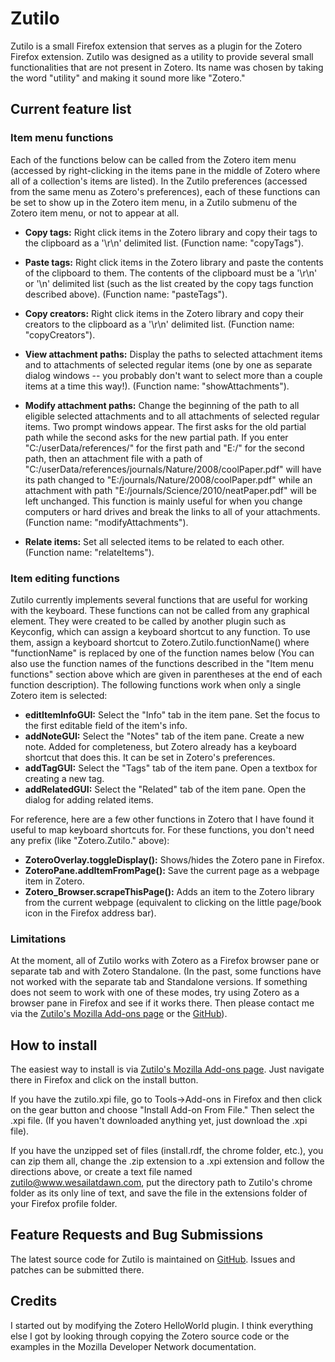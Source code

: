 Zutilo
======

Zutilo is a small Firefox extension that serves as a plugin for the Zotero Firefox extension.  Zutilo was designed as a utility to provide several small functionalities that are not present in Zotero.  Its name was chosen by taking the word "utility" and making it sound more like "Zotero."

Current feature list
--------------------

### Item menu functions ###
Each of the functions below can be called from the Zotero item menu (accessed by right-clicking in the items pane in the middle of Zotero where all of a collection's items are listed).  In the Zutilo preferences (accessed from the same menu as Zotero's preferences), each of these functions can be set to show up in the Zotero item menu, in a Zutilo submenu of the Zotero item menu, or not to appear at all.

* __Copy tags:__
Right click items in the Zotero library and copy their tags to the clipboard as a '\r\n' delimited list.  (Function name: "copyTags").

* __Paste tags:__
Right click items in the Zotero library and paste the contents of the clipboard to them.  The contents of the clipboard must be a '\r\n' or '\n' delimited list (such as the list created by the copy tags function described above).  (Function name: "pasteTags").

* __Copy creators:__
Right click items in the Zotero library and copy their creators to the clipboard as a '\r\n' delimited list.  (Function name: "copyCreators").

* __View attachment paths:__
Display the paths to selected attachment items and to attachments of selected regular items (one by one as separate dialog windows -- you probably don't want to select more than a couple items at a time this way!).  (Function name: "showAttachments").

* __Modify attachment paths:__
Change the beginning of the path to all eligible selected attachments and to all attachments of selected regular items.  Two prompt windows appear.  The first asks for the old partial path while the second asks for the new partial path.  If you enter "C:/userData/references/" for the first path and "E:/" for the second path, then an attachment file with a path of "C:/userData/references/journals/Nature/2008/coolPaper.pdf" will have its path changed to "E:/journals/Nature/2008/coolPaper.pdf" while an attachment with path "E:/journals/Science/2010/neatPaper.pdf" will be left unchanged. This function is mainly useful for when you change computers or hard drives and break the links to all of your attachments.  (Function name: "modifyAttachments").

* __Relate items:__
Set all selected items to be related to each other.  (Function name: "relateItems").

### Item editing functions ###

Zutilo currently implements several functions that are useful for working with the keyboard.  These functions can not be called from any graphical element.  They were created to be called by another plugin such as Keyconfig, which can assign a keyboard shortcut to any function.  To use them, assign a keyboard shortcut to Zotero.Zutilo.functionName() where "functionName" is replaced by one of the function names below (You can also use the function names of the functions described in the "Item menu functions" section above which are given in parentheses at the end of each function description).  The following functions work when only a single Zotero item is selected:

* __editItemInfoGUI:__
	Select the "Info" tab in the item pane.  Set the focus to the first editable field of the item's info.
* __addNoteGUI:__
	Select the "Notes" tab of the item pane.  Create a new note.  Added for completeness, but Zotero already has a keyboard shortcut that does this.  It can be set in Zotero's preferences.
* __addTagGUI:__
	Select the "Tags" tab of the item pane.  Open a textbox for creating a new tag.
* __addRelatedGUI:__
	Select the "Related" tab of the item pane.  Open the dialog for adding related items.
	
For reference, here are a few other functions in Zotero that I have found it useful to map keyboard shortcuts for.  For these functions, you don't need any prefix (like "Zotero.Zutilo." above):

* __ZoteroOverlay.toggleDisplay():__
	Shows/hides the Zotero pane in Firefox.
* __ZoteroPane.addItemFromPage():__
	Save the current page as a webpage item in Zotero.
* __Zotero_Browser.scrapeThisPage():__
	Adds an item to the Zotero library from the current webpage (equivalent to clicking on the little page/book icon in the Firefox address bar).
	
### Limitations ###

At the moment, all of Zutilo works with Zotero as a Firefox browser pane or separate tab and with Zotero Standalone.  (In the past, some functions have not worked with the separate tab and Standalone versions.  If something does not seem to work with one of these modes, try using Zotero as a browser pane in Firefox and see if it works there.  Then please contact me via the [Zutilo's Mozilla Add-ons page](https://addons.mozilla.org/en-US/firefox/addon/zutilo-utility-for-zotero/ "Mozilla Add-ons page") or the [GitHub](https://github.com/willsALMANJ/Zutilo "GitHub page")).

How to install
--------------

The easiest way to install is via [Zutilo's Mozilla Add-ons page](https://addons.mozilla.org/en-US/firefox/addon/zutilo-utility-for-zotero/ "Zutilo's Mozilla Add-ons page").  Just navigate there in Firefox and click on the install button.

If you have the zutilo.xpi file, go to Tools->Add-ons in Firefox and then click on the gear button and choose "Install Add-on From File." Then select the .xpi file.  (If you haven't downloaded anything yet, just download the .xpi file).

If you have the unzipped set of files (install.rdf, the chrome folder, etc.), you can zip them all, change the .zip extension to a .xpi extension and follow the directions above, or create a text file named zutilo@www.wesailatdawn.com, put the directory path to Zutilo's chrome folder as its only line of text, and save the file in the extensions folder of your Firefox profile folder.

Feature Requests and Bug Submissions
------------------------------------

The latest source code for Zutilo is maintained on [GitHub](https://github.com/willsALMANJ/Zutilo "Zutilo's GitHub page"). Issues and patches can be submitted there.

Credits
-------

I started out by modifying the Zotero HelloWorld plugin.  I think everything else I got by looking through copying the Zotero source code or the examples in the Mozilla Developer Network documentation.